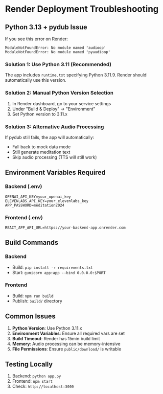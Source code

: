 # Render Deployment Troubleshooting

## Python 3.13 + pydub Issue

If you see this error on Render:
```
ModuleNotFoundError: No module named 'audioop'
ModuleNotFoundError: No module named 'pyaudioop'
```

### Solution 1: Use Python 3.11 (Recommended)
The app includes `runtime.txt` specifying Python 3.11.9. Render should automatically use this version.

### Solution 2: Manual Python Version Selection
1. In Render dashboard, go to your service settings
2. Under "Build & Deploy" → "Environment"
3. Set Python version to 3.11.x

### Solution 3: Alternative Audio Processing
If pydub still fails, the app will automatically:
- Fall back to mock data mode
- Still generate meditation text
- Skip audio processing (TTS will still work)

## Environment Variables Required

### Backend (.env)
```
OPENAI_API_KEY=your_openai_key
ELEVENLABS_API_KEY=your_elevenlabs_key
APP_PASSWORD=meditation2024
```

### Frontend (.env)
```
REACT_APP_API_URL=https://your-backend-app.onrender.com
```

## Build Commands

### Backend
- Build: `pip install -r requirements.txt`
- Start: `gunicorn app:app --bind 0.0.0.0:$PORT`

### Frontend
- Build: `npm run build`
- Publish: `build/` directory

## Common Issues

1. **Python Version**: Use Python 3.11.x
2. **Environment Variables**: Ensure all required vars are set
3. **Build Timeout**: Render has 15min build limit
4. **Memory**: Audio processing can be memory-intensive
5. **File Permissions**: Ensure `public/download/` is writable

## Testing Locally

1. Backend: `python app.py`
2. Frontend: `npm start`
3. Check: `http://localhost:3000`
